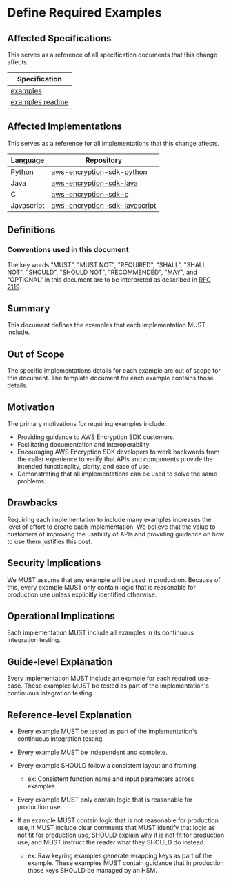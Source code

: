 [//]: # "Copyright Amazon.com Inc. or its affiliates. All Rights Reserved."
[//]: # "SPDX-License-Identifier: CC-BY-SA-4.0"

# Define Required Examples

## Affected Specifications

This serves as a reference of all specification documents that this change affects.

| Specification                                         |
| ----------------------------------------------------- |
| [examples](../../examples/examples.md)                |
| [examples readme](../../examples/templates/readme.md) |

## Affected Implementations

This serves as a reference for all implementations that this change affects.

| Language   | Repository                                                                            |
| ---------- | ------------------------------------------------------------------------------------- |
| Python     | [aws-encryption-sdk-python](https://github.com/aws/aws-encryption-sdk-python)         |
| Java       | [aws-encryption-sdk-java](https://github.com/aws/aws-encryption-sdk-java)             |
| C          | [aws-encryption-sdk-c](https://github.com/aws/aws-encryption-sdk-c)                   |
| Javascript | [aws-encryption-sdk-javascript](https://github.com/aws/aws-encryption-sdk-javascript) |

## Definitions

### Conventions used in this document

The key words
"MUST", "MUST NOT", "REQUIRED", "SHALL", "SHALL NOT",
"SHOULD", "SHOULD NOT", "RECOMMENDED", "MAY", and "OPTIONAL"
in this document are to be interpreted as described in
[RFC 2119](https://tools.ietf.org/html/rfc2119).

## Summary

This document defines the examples that each implementation MUST include.

## Out of Scope

The specific implementations details for each example
are out of scope for this document.
The template document for each example contains those details.

## Motivation

The primary motivations for requiring examples include:

- Providing guidance to AWS Encryption SDK customers.
- Facilitating documentation and interoperability.
- Encouraging AWS Encryption SDK developers
  to work backwards from the caller experience
  to verify that APIs and components
  provide the intended functionality,
  clarity, and ease of use.
- Demonstrating that all implementations
  can be used to solve the same problems.

## Drawbacks

Requiring each implementation to include many examples
increases the level of effort to create each implementation.
We believe that the value to customers of
improving the usability of APIs
and providing guidance on how to use them
justifies this cost.

## Security Implications

We MUST assume that any example will be used in production.
Because of this, every example MUST only contain logic
that is reasonable for production use
unless explicitly identified otherwise.

## Operational Implications

Each implementation MUST include all examples
in its continuous integration testing.

## Guide-level Explanation

Every implementation MUST include an example
for each required use-case.
These examples MUST be tested as part of
the implementation's continuous integration testing.

## Reference-level Explanation

- Every example MUST be tested
  as part of the implementation's continuous integration testing.
- Every example MUST be independent and complete.
- Every example SHOULD follow a consistent layout and framing.

  - ex: Consistent function name and input parameters across examples.

- Every example MUST only contain logic that is reasonable for production use.
- If an example MUST contain logic that is not reasonable for production use,
  it MUST include clear comments that
  MUST identify that logic as not fit for production use,
  SHOULD explain why it is not fit for production use,
  and MUST instruct the reader what they SHOULD do instead.

  - ex: Raw keyring examples generate wrapping keys as part of the example.
    These examples MUST contain guidance that
    in production those keys SHOULD be managed by an HSM.
